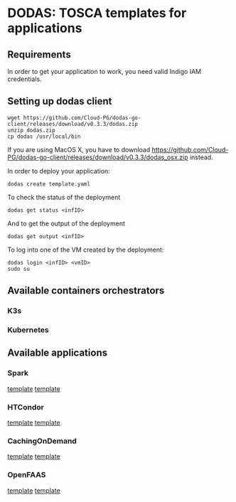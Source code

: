 # DODAS: TOSCA templates for applications

## Requirements
In order to get your application to work, you need valid Indigo IAM credentials.

## Setting up dodas client
````
wget https://github.com/Cloud-PG/dodas-go-client/releases/download/v0.3.3/dodas.zip
unzip dodas.zip
cp dodas /usr/local/bin
````
If you are using MacOS X, you have to download https://github.com/Cloud-PG/dodas-go-client/releases/download/v0.3.3/dodas_osx.zip instead.

In order to deploy your application:
````
dodas create template.yaml
````

To check the status of the deployment
````
dodas get status <infID>
````

And to get the output of the deployment
````
dodas get output <infID>
````

To log into one of the VM created by the deployment:
````
dodas login <infID> <vmID>
sudo su
````

## Available containers orchestrators

### K3s

### Kubernetes

## Available applications
### Spark
[template](templates/applications/k3s/template-spark.yml)
[template](templates/applications/k8s/template-spark.yml)
### HTCondor
[template](templates/applications/k3s/template-htcondor.yml)
[template](templates/applications/k8s/template-htcondor.yml)
### CachingOnDemand
[template](templates/applications/k3s/template-cachingondemand.yml)
[template](templates/applications/k8s/template-cachingondemand.yml)
### OpenFAAS
[template](templates/applications/k3s/template-openfaas.yml)
[template](templates/applications/k8s/template-openfaas.yml)